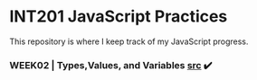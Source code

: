 # INT201 JavaScript Practices
This repository is where I keep track of my JavaScript progress.
### WEEK02 | Types,Values, and Variables [src](https://github.com/Joe-sit/INT201-63130500091-MyWorks/tree/master/inclass_files/02_TypesValuesVariables) :heavy_check_mark:
